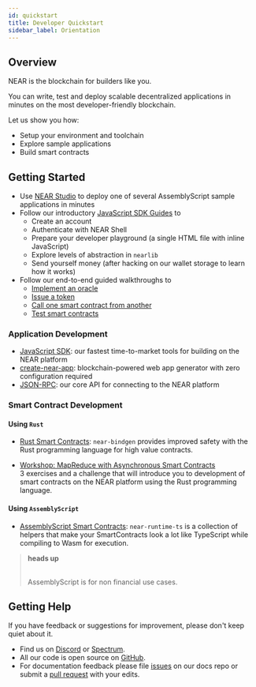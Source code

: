 ```yaml
---
id: quickstart
title: Developer Quickstart
sidebar_label: Orientation
---
```


## Overview

NEAR is the blockchain for builders like you.

You can write, test and deploy scalable decentralized applications in minutes on the most developer-friendly blockchain.

Let us show you how:

- Setup your environment and toolchain
- Explore sample applications
- Build smart contracts

## Getting Started

- Use [NEAR Studio](http://near.dev/) to deploy one of several AssemblyScript sample applications in minutes
- Follow our introductory [JavaScript SDK Guides](/docs/roles/developer/examples/nearlib/guides) to
  - Create an account
  - Authenticate with NEAR Shell
  - Prepare your developer playground (a single HTML file with inline JavaScript)
  - Explore levels of abstraction in `nearlib`
  - Send yourself money (after hacking on our wallet storage to learn how it works)
- Follow our end-to-end guided walkthroughs to
  - [Implement an oracle](/docs/tutorials/zero-to-hero)
  - [Issue a token](/docs/tutorials/token)
  - [Call one smart contract from another](/docs/tutorials/how-to-write-contracts-that-talk-to-each-other)
  - [Test smart contracts](/docs/tutorials/test-your-smart-contracts)


### Application Development

- [JavaScript SDK](/docs/roles/developer/examples/nearlib/introduction): our fastest time-to-market tools for building on the NEAR platform
- [create-near-app](https://github.com/nearprotocol/create-near-app): blockchain-powered web app generator with zero configuration required
- [JSON-RPC](/docs/interaction/rpc): our core API for connecting to the NEAR platform

### Smart Contract Development

#### Using `Rust`

- [Rust Smart Contracts](/docs/near-bindgen/near-bindgen): `near-bindgen` provides improved safety with the Rust programming language for high value contracts.

- [Workshop: MapReduce with Asynchronous Smart Contracts](https://github.com/nearprotocol/workshop)  \
  3 exercises and a challenge that will introduce you to development of smart contracts on the NEAR platform using the Rust programming language.



#### Using `AssemblyScript`

- [AssemblyScript Smart Contracts](/docs/roles/developer/contracts-intro): `near-runtime-ts` is a collection of helpers that make your SmartContracts look a lot like TypeScript while compiling to Wasm for execution.

<blockquote class="warning">
<strong>heads up</strong><br><br>

AssemblyScript is for non financial use cases.

</blockquote>

## Getting Help

If you have feedback or suggestions for improvement, please don't keep quiet about it.

- Find us on [Discord](http://near.chat) or [Spectrum](https://spectrum.chat/near).
- All our code is open source on [GitHub](https://github.com/nearprotocol).
- For documentation feedback please file [issues](https://github.com/nearprotocol/docs/issues) on our docs repo or submit a [pull request](https://github.com/nearprotocol/docs/pulls) with your edits.
